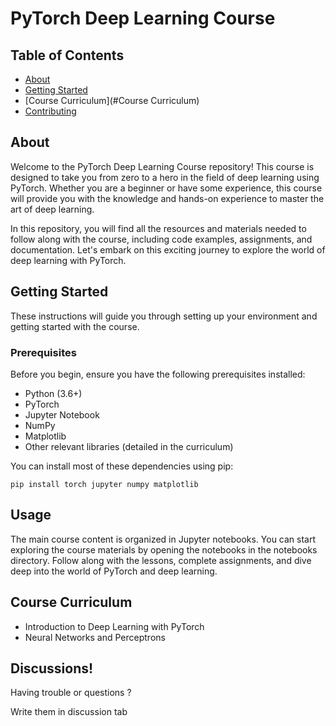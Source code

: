 # PyTorch Deep Learning Course

## Table of Contents

- [About](#about)
- [Getting Started](#getting_started)
- [Course Curriculum](#Course Curriculum)
- [Contributing](../CONTRIBUTING.md)

## About <a name="about"></a>

Welcome to the PyTorch Deep Learning Course repository! This course is designed to take you from zero to a hero in the field of deep learning using PyTorch. Whether you are a beginner or have some experience, this course will provide you with the knowledge and hands-on experience to master the art of deep learning.

In this repository, you will find all the resources and materials needed to follow along with the course, including code examples, assignments, and documentation. Let's embark on this exciting journey to explore the world of deep learning with PyTorch.

## Getting Started <a name="getting_started"></a>

These instructions will guide you through setting up your environment and getting started with the course.

### Prerequisites

Before you begin, ensure you have the following prerequisites installed:

- Python (3.6+)
- PyTorch
- Jupyter Notebook
- NumPy
- Matplotlib
- Other relevant libraries (detailed in the curriculum)

You can install most of these dependencies using pip:

```
pip install torch jupyter numpy matplotlib
```

## Usage <a name = "usage"></a>

The main course content is organized in Jupyter notebooks. You can start exploring the course materials by opening the notebooks in the notebooks directory. Follow along with the lessons, complete assignments, and dive deep into the world of PyTorch and deep learning.

## Course Curriculum <a name = "Course Curriculum"></a>

- Introduction to Deep Learning with PyTorch
- Neural Networks and Perceptrons

## Discussions! <a name = "Discussions!"></a>

Having trouble or questions ?

Write them in discussion tab
